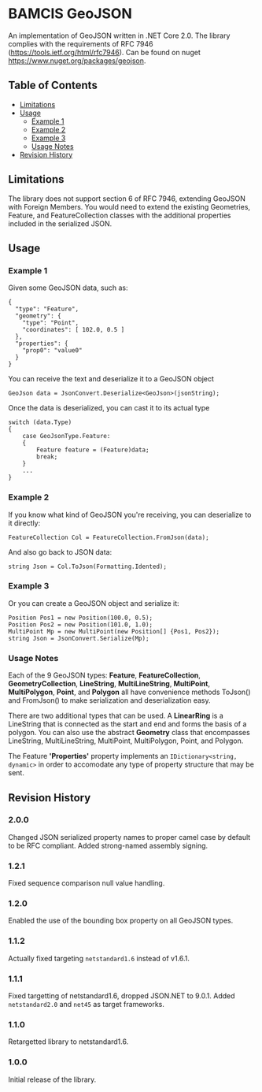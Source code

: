 # BAMCIS GeoJSON
An implementation of GeoJSON written in .NET Core 2.0. The library complies with the requirements of RFC 7946 (https://tools.ietf.org/html/rfc7946). Can be found on nuget https://www.nuget.org/packages/geojson.

## Table of Contents
- [Limitations](#limitations)
- [Usage](#usage)
  * [Example 1](#example-1)
  * [Example 2](#example-2)
  * [Example 3](#example-3)
  * [Usage Notes](#usage-notes)
- [Revision History](#revision-history)


## Limitations

The library does not support section 6 of RFC 7946, extending GeoJSON with Foreign Members. You would need to extend the existing Geometries, Feature, and FeatureCollection classes with the additional properties included in the serialized JSON.

## Usage

### Example 1

Given some GeoJSON data, such as:

    {
      "type": "Feature",
      "geometry": {
        "type": "Point",
        "coordinates": [ 102.0, 0.5 ]
      },
      "properties": {
        "prop0": "value0"
      }
    }

You can receive the text and deserialize it to a GeoJSON object

    GeoJson data = JsonConvert.Deserialize<GeoJson>(jsonString);

Once the data is deserialized, you can cast it to its actual type

    switch (data.Type)
    {
        case GeoJsonType.Feature:
        {
            Feature feature = (Feature)data;
            break;
        }
        ...
    }

### Example 2
If you know what kind of GeoJSON you're receiving, you can deserialize to it directly:

    FeatureCollection Col = FeatureCollection.FromJson(data);

And also go back to JSON data:

    string Json = Col.ToJson(Formatting.Idented);

### Example 3

Or you can create a GeoJSON object and serialize it:

    Position Pos1 = new Position(100.0, 0.5);
	Position Pos2 = new Position(101.0, 1.0);
	MultiPoint Mp = new MultiPoint(new Position[] {Pos1, Pos2});
	string Json = JsonConvert.Serialize(Mp);

### Usage Notes

Each of the 9 GeoJSON types: **Feature**, **FeatureCollection**, **GeometryCollection**, **LineString**, **MultiLineString**, **MultiPoint**, **MultiPolygon**,
**Point**, and **Polygon** all have convenience methods ToJson() and FromJson() to make serialization and deserialization easy.

There are two additional types that can be used. A **LinearRing** is a LineString that is connected as the start and end and forms
the basis of a polygon. You can also use the abstract **Geometry** class that encompasses LineString, MultiLineString, MultiPoint, MultiPolygon,
Point, and Polygon.

The Feature **'Properties'** property implements an `IDictionary<string, dynamic>` in order to accomodate any type of property structure that may 
be sent.

## Revision History

### 2.0.0
Changed JSON serialized property names to proper camel case by default to be RFC compliant. Added strong-named assembly signing.

### 1.2.1
Fixed sequence comparison null value handling.

### 1.2.0
Enabled the use of the bounding box property on all GeoJSON types.

### 1.1.2
Actually fixed targeting `netstandard1.6` instead of v1.6.1.

### 1.1.1
Fixed targetting of netstandard1.6, dropped JSON.NET to 9.0.1. Added `netstandard2.0` and `net45` as target frameworks.

### 1.1.0
Retargetted library to netstandard1.6.

### 1.0.0
Initial release of the library.
